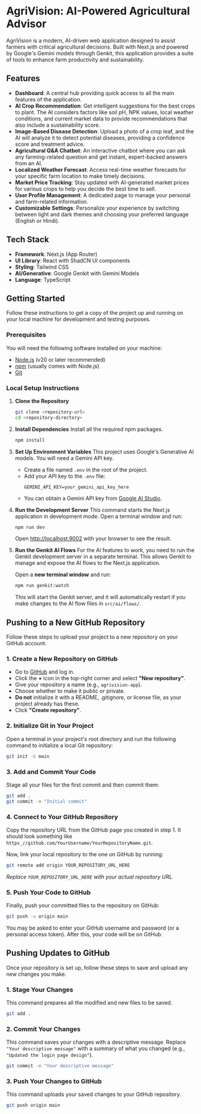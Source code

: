 # AgriVision: AI-Powered Agricultural Advisor

AgriVision is a modern, AI-driven web application designed to assist farmers with critical agricultural decisions. Built with Next.js and powered by Google's Gemini models through Genkit, this application provides a suite of tools to enhance farm productivity and sustainability.

## Features

-   **Dashboard**: A central hub providing quick access to all the main features of the application.
-   **AI Crop Recommendation**: Get intelligent suggestions for the best crops to plant. The AI considers factors like soil pH, NPK values, local weather conditions, and current market data to provide recommendations that also include a sustainability score.
-   **Image-Based Disease Detection**: Upload a photo of a crop leaf, and the AI will analyze it to detect potential diseases, providing a confidence score and treatment advice.
-   **Agricultural Q&A Chatbot**: An interactive chatbot where you can ask any farming-related question and get instant, expert-backed answers from an AI.
-   **Localized Weather Forecast**: Access real-time weather forecasts for your specific farm location to make timely decisions.
-   **Market Price Tracking**: Stay updated with AI-generated market prices for various crops to help you decide the best time to sell.
-   **User Profile Management**: A dedicated page to manage your personal and farm-related information.
-   **Customizable Settings**: Personalize your experience by switching between light and dark themes and choosing your preferred language (English or Hindi).

## Tech Stack

-   **Framework**: Next.js (App Router)
-   **UI Library**: React with ShadCN UI components
-   **Styling**: Tailwind CSS
-   **AI/Generative**: Google Genkit with Gemini Models
-   **Language**: TypeScript

## Getting Started

Follow these instructions to get a copy of the project up and running on your local machine for development and testing purposes.

### Prerequisites

You will need the following software installed on your machine:
-   [Node.js](https://nodejs.org/) (v20 or later recommended)
-   [npm](https://www.npmjs.com/) (usually comes with Node.js)
-   [Git](https://git-scm.com/)

### Local Setup Instructions

1.  **Clone the Repository**
    ```bash
    git clone <repository-url>
    cd <repository-directory>
    ```

2.  **Install Dependencies**
    Install all the required npm packages.
    ```bash
    npm install
    ```

3.  **Set Up Environment Variables**
    This project uses Google's Generative AI models. You will need a Gemini API key.

    -   Create a file named `.env` in the root of the project.
    -   Add your API key to the `.env` file:
        ```env
        GEMINI_API_KEY=your_gemini_api_key_here
        ```
    -   You can obtain a Gemini API key from [Google AI Studio](https://aistudio.google.com/app/apikey).

4.  **Run the Development Server**
    This command starts the Next.js application in development mode. Open a terminal window and run:
    ```bash
    npm run dev
    ```
    Open [http://localhost:9002](http://localhost:9002) with your browser to see the result.

5.  **Run the Genkit AI Flows**
    For the AI features to work, you need to run the Genkit development server in a separate terminal. This allows Genkit to manage and expose the AI flows to the Next.js application.
    
    Open a **new terminal window** and run:
    ```bash
    npm run genkit:watch
    ```
    This will start the Genkit server, and it will automatically restart if you make changes to the AI flow files in `src/ai/flows/`.

## Pushing to a New GitHub Repository

Follow these steps to upload your project to a new repository on your GitHub account.

### 1. Create a New Repository on GitHub
- Go to [GitHub](https://github.com/) and log in.
- Click the **+** icon in the top-right corner and select **"New repository"**.
- Give your repository a name (e.g., `agrivision-app`).
- Choose whether to make it public or private.
- **Do not** initialize it with a README, .gitignore, or license file, as your project already has these.
- Click **"Create repository"**.

### 2. Initialize Git in Your Project
Open a terminal in your project's root directory and run the following command to initialize a local Git repository:
```bash
git init -b main
```

### 3. Add and Commit Your Code
Stage all your files for the first commit and then commit them:
```bash
git add .
git commit -m "Initial commit"
```

### 4. Connect to Your GitHub Repository
Copy the repository URL from the GitHub page you created in step 1. It should look something like `https_//github.com/YourUsername/YourRepositoryName.git`.

Now, link your local repository to the one on GitHub by running:
```bash
git remote add origin YOUR_REPOSITORY_URL_HERE
```
*Replace `YOUR_REPOSITORY_URL_HERE` with your actual repository URL.*

### 5. Push Your Code to GitHub
Finally, push your committed files to the repository on GitHub:
```bash
git push -u origin main
```
You may be asked to enter your GitHub username and password (or a personal access token). After this, your code will be on GitHub.

## Pushing Updates to GitHub

Once your repository is set up, follow these steps to save and upload any new changes you make.

### 1. Stage Your Changes
This command prepares all the modified and new files to be saved.
```bash
git add .
```

### 2. Commit Your Changes
This command saves your changes with a descriptive message. Replace `"Your descriptive message"` with a summary of what you changed (e.g., `"Updated the login page design"`).
```bash
git commit -m "Your descriptive message"
```

### 3. Push Your Changes to GitHub
This command uploads your saved changes to your GitHub repository.
```bash
git push origin main
```

